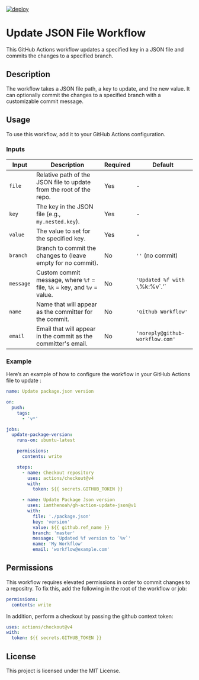 [![deploy](https://github.com/iamthenoah/update-json-file/actions/workflows/build.yml/badge.svg)](https://github.com/iamthenoah/update-json-file/actions/workflows/build.yml)

# Update JSON File Workflow

This GitHub Actions workflow updates a specified key in a JSON file and commits the changes to a specified branch.

## Description

The workflow takes a JSON file path, a key to update, and the new value. It can optionally commit the changes to a specified branch with a customizable commit message.

## Usage

To use this workflow, add it to your GitHub Actions configuration.

### Inputs

| **Input** | **Description**                                                         | **Required** | **Default**                     |
| --------- | ----------------------------------------------------------------------- | ------------ | ------------------------------- |
| `file`    | Relative path of the JSON file to update from the root of the repo.     | Yes          | -                               |
| `key`     | The key in the JSON file (e.g., `my.nested.key`).                       | Yes          | -                               |
| `value`   | The value to set for the specified key.                                 | Yes          | -                               |
| `branch`  | Branch to commit the changes to (leave empty for no commit).            | No           | `''` (no commit)                |
| `message` | Custom commit message, where `%f` = file, `%k` = key, and `%v` = value. | No           | `'Updated %f with \`%k:%v\`.'`  |
| `name`    | Name that will appear as the committer for the commit.                  | No           | `'Github Workflow'`             |
| `email`   | Email that will appear in the commit as the committer's email.          | No           | `'noreply@github-workflow.com'` |

### Example

Here’s an example of how to configure the workflow in your GitHub Actions file to update :

```yaml
name: Update package.json version

on:
  push:
    tags:
      - 'v*'

jobs:
  update-package-version:
    runs-on: ubuntu-latest

    permissions:
      contents: write

    steps:
      - name: Checkout repository
        uses: actions/checkout@v4
        with:
          token: ${{ secrets.GITHUB_TOKEN }}

      - name: Update Package Json version
        uses: iamthenoah/gh-action-update-json@v1
        with:
          file: './package.json'
          key: 'version'
          value: ${{ github.ref_name }}
          branch: 'master'
          message: 'Updated %f version to `%v`'
          name: 'My Workflow'
          email: 'workflow@example.com'
```

## Permissions

This workflow requires elevated permissions in order to commit changes to a repositry. To fix this, add the following in the root of the workflow or job:

```yaml
permissions:
  contents: write
```

In addition, perform a checkout by passing the github context token:

```yaml
uses: actions/checkout@v4
with:
  token: ${{ secrets.GITHUB_TOKEN }}
```

## License

This project is licensed under the MIT License.
